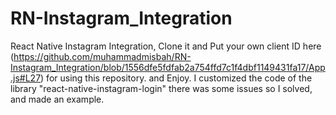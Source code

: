 # RN-Instagram_Integration
React Native Instagram Integration, 
Clone it and Put your own client ID here (https://github.com/muhammadmisbah/RN-Instagram_Integration/blob/1556dfe5fdfab2a754ffd7c1f4dbf1149431fa17/App.js#L27) for using this repository. and Enjoy. 
I customized the code of the library "react-native-instagram-login" there was some issues so I solved, and made an example.
